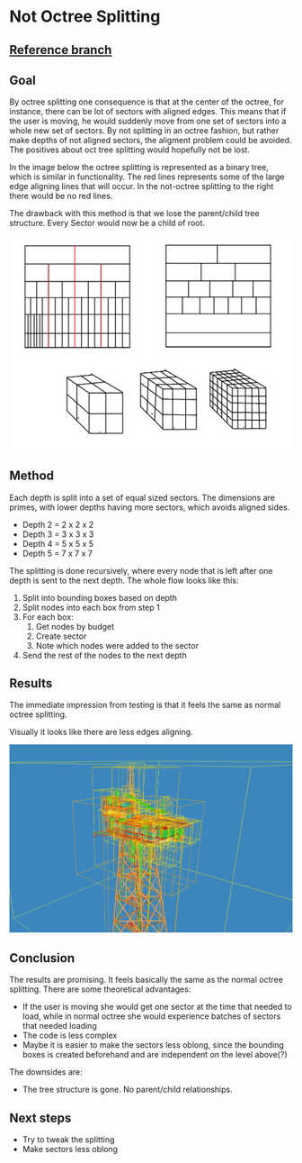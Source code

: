 # Not Octree Splitting

## [Reference branch](https://github.com/equinor/rvmsharp/tree/Spike/NotOctree)

## Goal

By octree splitting one consequence is that at the center of the octree, for instance, there can be lot of sectors with aligned edges. This means that if the user is moving, he would suddenly move from one set of sectors into a whole new set of sectors. By not splitting in an octree fashion, but rather make depths of not aligned sectors, the aligment problem could be avoided. The positives about oct tree splitting would hopefully not be lost.

In the image below the octree splitting is represented as a binary tree, which is similar in functionality. The red lines represents some of the large edge aligning lines that will occur. In the not-octree splitting to the right there would be no red lines.

The drawback with this method is that we lose the parent/child tree structure. Every Sector would now be a child of root.

![Not octree splitting](./images/NotOctreeSplitting/not_octree.png)

## Method

Each depth is split into a set of equal sized sectors. The dimensions are primes, with lower depths having more sectors, which avoids aligned sides.

- Depth 2 = 2 x 2 x 2
- Depth 3 = 3 x 3 x 3
- Depth 4 = 5 x 5 x 5
- Depth 5 = 7 x 7 x 7

The splitting is done recursively, where every node that is left after one depth is sent to the next depth. The whole flow looks like this:

1. Split into bounding boxes based on depth
2. Split nodes into each box from step 1
3. For each box:
   1. Get nodes by budget
   2. Create sector
   3. Note which nodes were added to the sector
4. Send the rest of the nodes to the next depth

## Results

The immediate impression from testing is that it feels the same as normal octree splitting.

Visually it looks like there are less edges aligning.

![Not octree splitting on Huldra](./images/NotOctreeSplitting/huldra_notOctree.png)

## Conclusion

The results are promising. It feels basically the same as the normal octree splitting. There are some theoretical advantages:

- If the user is moving she would get one sector at the time that needed to load, while in normal octree she would experience batches of sectors that needed loading
- The code is less complex
- Maybe it is easier to make the sectors less oblong, since the bounding boxes is created beforehand and are independent on the level above(?)

The downsides are:

- The tree structure is gone. No parent/child relationships.

## Next steps

- Try to tweak the splitting
- Make sectors less oblong
